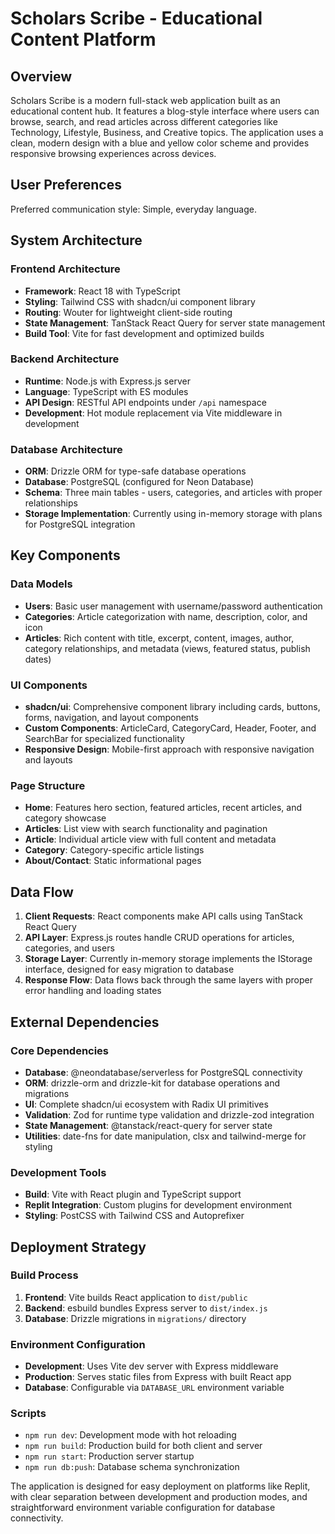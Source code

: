 # Scholars Scribe - Educational Content Platform

## Overview

Scholars Scribe is a modern full-stack web application built as an educational content hub. It features a blog-style interface where users can browse, search, and read articles across different categories like Technology, Lifestyle, Business, and Creative topics. The application uses a clean, modern design with a blue and yellow color scheme and provides responsive browsing experiences across devices.

## User Preferences

Preferred communication style: Simple, everyday language.

## System Architecture

### Frontend Architecture
- **Framework**: React 18 with TypeScript
- **Styling**: Tailwind CSS with shadcn/ui component library
- **Routing**: Wouter for lightweight client-side routing
- **State Management**: TanStack React Query for server state management
- **Build Tool**: Vite for fast development and optimized builds

### Backend Architecture
- **Runtime**: Node.js with Express.js server
- **Language**: TypeScript with ES modules
- **API Design**: RESTful API endpoints under `/api` namespace
- **Development**: Hot module replacement via Vite middleware in development

### Database Architecture
- **ORM**: Drizzle ORM for type-safe database operations
- **Database**: PostgreSQL (configured for Neon Database)
- **Schema**: Three main tables - users, categories, and articles with proper relationships
- **Storage Implementation**: Currently using in-memory storage with plans for PostgreSQL integration

## Key Components

### Data Models
- **Users**: Basic user management with username/password authentication
- **Categories**: Article categorization with name, description, color, and icon
- **Articles**: Rich content with title, excerpt, content, images, author, category relationships, and metadata (views, featured status, publish dates)

### UI Components
- **shadcn/ui**: Comprehensive component library including cards, buttons, forms, navigation, and layout components
- **Custom Components**: ArticleCard, CategoryCard, Header, Footer, and SearchBar for specialized functionality
- **Responsive Design**: Mobile-first approach with responsive navigation and layouts

### Page Structure
- **Home**: Features hero section, featured articles, recent articles, and category showcase
- **Articles**: List view with search functionality and pagination
- **Article**: Individual article view with full content and metadata
- **Category**: Category-specific article listings
- **About/Contact**: Static informational pages

## Data Flow

1. **Client Requests**: React components make API calls using TanStack React Query
2. **API Layer**: Express.js routes handle CRUD operations for articles, categories, and users
3. **Storage Layer**: Currently in-memory storage implements the IStorage interface, designed for easy migration to database
4. **Response Flow**: Data flows back through the same layers with proper error handling and loading states

## External Dependencies

### Core Dependencies
- **Database**: @neondatabase/serverless for PostgreSQL connectivity
- **ORM**: drizzle-orm and drizzle-kit for database operations and migrations
- **UI**: Complete shadcn/ui ecosystem with Radix UI primitives
- **Validation**: Zod for runtime type validation and drizzle-zod integration
- **State Management**: @tanstack/react-query for server state
- **Utilities**: date-fns for date manipulation, clsx and tailwind-merge for styling

### Development Tools
- **Build**: Vite with React plugin and TypeScript support
- **Replit Integration**: Custom plugins for development environment
- **Styling**: PostCSS with Tailwind CSS and Autoprefixer

## Deployment Strategy

### Build Process
1. **Frontend**: Vite builds React application to `dist/public`
2. **Backend**: esbuild bundles Express server to `dist/index.js`
3. **Database**: Drizzle migrations in `migrations/` directory

### Environment Configuration
- **Development**: Uses Vite dev server with Express middleware
- **Production**: Serves static files from Express with built React app
- **Database**: Configurable via `DATABASE_URL` environment variable

### Scripts
- `npm run dev`: Development mode with hot reloading
- `npm run build`: Production build for both client and server
- `npm run start`: Production server startup
- `npm run db:push`: Database schema synchronization

The application is designed for easy deployment on platforms like Replit, with clear separation between development and production modes, and straightforward environment variable configuration for database connectivity.